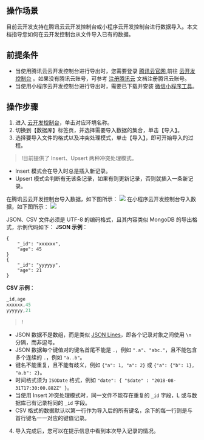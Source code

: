 

## 操作场景
目前云开发支持在腾讯云云开发控制台或小程序云开发控制台进行数据导入。本文档指导您如何在云开发控制台从文件导入已有的数据。


## 前提条件
- 当使用腾讯云云开发控制台进行导出时，您需要登录 [腾讯云官网](https://cloud.tencent.com/),前往 [云开发控制台](https://console.cloud.tencent.com/tcb) 。如果没有腾讯云账号，可参考 [注册腾讯云](https://cloud.tencent.com/document/product/378/17985) 文档注册腾讯云账号。
- 当使用小程序云开发控制台进行导出时，需要已下载并安装 [微信小程序工具](https://developers.weixin.qq.com/miniprogram/dev/devtools/download.html)。


## 操作步骤
1. 进入 [云开发控制台](https://console.cloud.tencent.com/tcb)，单击对应环境名称。
2. 切换到【数据库】标签页，并选择需要导入数据的集合，单击【导入】。
3. 选择要导入文件的格式以及冲突处理模式，单击【导入】，即可开始导入的过程。
  >!目前提供了 Insert、Upsert 两种冲突处理模式。
  - Insert 模式会在导入时总是插入新记录。
  - Upsert 模式会判断有无该条记录，如果有则更新记录，否则就插入一条新记录。

在腾讯云云开发控制台导入数据，如下图所示：
![](https://main.qcloudimg.com/raw/31fb46b7c6ae08adcac2ea44168af271.jpg)
在小程序云开发控制台导入数据，如下图所示：
![](https://main.qcloudimg.com/raw/25fda911664184fcabd3a2af808dd5a1.png)

JSON、CSV 文件必须是 UTF-8 的编码格式，且其内容类似 MongoDB 的导出格式，示例代码如下：
**JSON 示例**：
```
{
    "_id": "xxxxxx",
    "age": 45
}
{
    "_id": "yyyyyy",
    "age": 21
}
```

**CSV 示例**：
```js
_id,age
xxxxxx,45
yyyyyy,21
```

 >!
 - JSON 数据不是数组，而是类似  [JSON Lines](http://jsonlines.org/examples/)，即各个记录对象之间使用 `\n` 分隔，而非逗号。
 - JSON 数据每个键值对的键名首尾不能是 `.`，例如 `".a"`、`"abc."`，且不能包含多个连续的 `.`，例如 `"a..b"`。
 - 键名不能重复，且不能有歧义，例如 `{"a": 1, "a": 2}` 或 `{"a": {"b": 1}, "a.b": 2}`。
 - 时间格式须为 `ISODate` 格式，例如 `"date": { "$date" : "2018-08-31T17:30:00.882Z" }`。
 - 当使用 Insert 冲突处理模式时，同一文件不能存在重复的 `_id` 字段，L 或与数据库已有记录相同的 `_id` 字段。
 - CSV 格式的数据默认以第一行作为导入后的所有键名，余下的每一行则是与首行键名一一对应的键值记录。

4. 导入完成后，您可以在提示信息中看到本次导入记录的情况。
